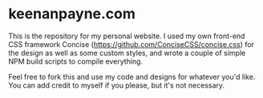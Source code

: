 # keenanpayne.com

This is the repository for my personal website. I used my own front-end CSS framework Concise (https://github.com/ConciseCSS/concise.css) for the design as well as some custom styles, and wrote a couple of simple NPM build scripts to compile everything. 

Feel free to fork this and use my code and designs for whatever you'd like. You can add credit to myself if you please, but it's not necessary. 
